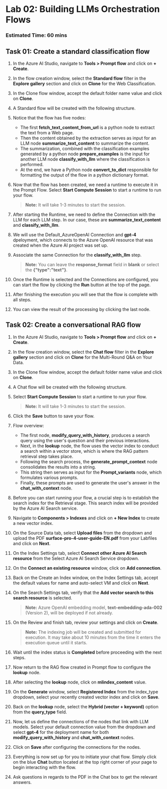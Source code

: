 # Lab 02: Building LLMs Orchestration Flows
### Estimated Time: 60 mins

## Task 01: Create a standard classification flow

1. In the Azure AI Studio, navigate to **Tools > Prompt flow** and click on **+ Create**.

1. In the flow creation window, select the **Standard flow** filter in the **Explore gallery** section and click on **Clone** for the Web Classification.

1. In the Clone flow window, accept the default folder name value and click on **Clone**.

1. A Standard flow will be created with the following structure.

1. Notice that the flow has five nodes:

   - The first **fetch_text_content_from_url** is a python node to extract the text from a Web page.
   - Then the content obtained by the extraction serves as input for an LLM node **summarize_text_content** to summarize the content.
   - The summarization, combined with the classification examples generated by a python node **prepare_examples** is the input for another LLM node **classify_with_llm** where the classification is performed.
   - At the end, we have a Python node **convert_to_dict** responsible for formatting the output of the flow in a python dictionary format.
  
1. Now that the flow has been created, we need a runtime to execute it in the Prompt Flow. Select **Start Compute Session** to start a runtime to run your flow.

   >**Note:** It will take 1-3 minutes to start the session.

1. After starting the Runtime, we need to define the Connection with the LLM for each LLM step. In our case, these are **summarize_text_content** and **classify_with_llm**.

1. We will use the Default_AzureOpenAI Connection and **gpt-4** dpeloyment, which connects to the Azure OpenAI resource that was created when the Azure AI project was set up.

1. Associate the same Connection for the **classify_with_llm** step.

   >**Note:** You can leave the **response_format** field in **blank** or select the **{"type":"text"}**.

1. Once the Runtime is selected and the Connections are configured, you can start the flow by clicking the **Run** button at the top of the page.

1. After finishing the execution you will see that the flow is complete with all steps.

1. You can view the result of the processing by clicking the last node.

## Task 02: Create a conversational RAG flow

1. In the Azure AI Studio, navigate to **Tools > Prompt flow** and click on **+ Create**.

1. In the flow creation window, select the **Chat flow** filter in the **Explore gallery** section and click on **Clone** for the Multi-Round Q&A on Your Data.

1. In the Clone flow window, accept the default folder name value and click on **Clone**.

1. A Chat flow will be created with the following structure.

1. Select **Start Compute Session** to start a runtime to run your flow.

   >**Note:** It will take 1-3 minutes to start the session.

1. Click the **Save** button to save your flow.

1. Flow overview:

   - The first node, **modify_query_with_history**, produces a search query using the user's question and their previous interactions.
   - Next, in the **lookup** node, the flow uses the vector index to conduct a search within a vector store, which is where the RAG pattern retrieval step takes place.
   - Following the search process, the **generate_prompt_context** node consolidates the results into a string.
   - This string then serves as input for the **Prompt_variants** node, which formulates various prompts.
   - Finally, these prompts are used to generate the user's answer in the **chat_with_context** node.

1. Before you can start running your flow, a crucial step is to establish the search index for the Retrieval stage. This search index will be provided by the Azure AI Search service.

1. Navigate to **Components > Indexes** and click on **+ New Index** to create a new vector index.

1. On the Source Data tab, select **Upload files** from the dropdown and upload the PDF **surface-pro-4-user-guide-EN.pdf** from your Labfiles and click on **Next**.

1. On the Index Settings tab, select **Connect other Azure AI Search resource** from the Select Azure AI Search Service dropdown.

1. On the **Connect an existing resource** window, click on **Add connection**.

1. Back on the Create an Index window, on the Index Settings tab, accept the default values for name and auto-select VM and click on **Next**.

1. On the Search Settings tab, verify that the **Add vector search to this search resource** is selected.

   >**Note:** Azure OpenAI embedding model, **text-embedding-ada-002** (Version 2), will be deployed if not already.

1. On the Review and finish tab, review your settings and click on **Create**.

   >**Note:** The indexing job will be created and submitted for execution. It may take about 10 minutes from the time it enters the execution queue until it starts.

1. Wait until the index status is **Completed** before proceeding with the next steps.

1. Now return to the RAG flow created in Prompt flow to configure the **lookup** node.

1. After selecting the **lookup** node, click on **mlindex_content** value.

1. On the **Generate** window, select **Registered Index** from the index_type dropdown, select your recently created vector index and click on **Save**.

1. Back on the **lookup** node, select the **Hybrid (vector + keyword)** option from the **query_type** field.

1. Now, let us define the connections of the nodes that link with LLM models. Select your default connection value from the dropdown and select **gpt-4** for the deployment name for both **modify_query_with_history** and **chat_with_context** nodes.

1. Click on **Save** after configuring the connections for the nodes.

1. Everything is now set up for you to initiate your chat flow. Simply click on the blue **Chat** button located at the top right corner of your page to begin interacting with the flow.

1. Ask questions in regards to the PDF in the Chat box to get the relevant answers.


















































